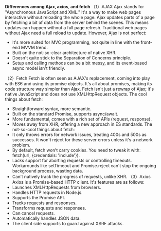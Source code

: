 **Differences among Ajax, axios, and fetch**
（1）AJAX
Ajax stands for "Asynchronous JavaScript and XML." It's a way to make web pages interactive without reloading the whole page. Ajax updates parts of a page by fetching a bit of data from the server behind the scenes. This means updates can happen without a full page refresh. Traditional web pages without Ajax need a full reload to update. However, Ajax is not perfect:
- It's more suited for MVC programming, not quite in line with the front-end MVVM trend.
- Built on the not-so-clear architecture of native XHR.
- Doesn't quite stick to the Separation of Concerns principle.
- Setup and calling methods can be a bit messy, and its event-based async model isn't friendly.

（2）Fetch
Fetch is often seen as AJAX's replacement, coming into play with ES6 and using its promise objects. It's all about promises, making its code structure way simpler than Ajax. Fetch isn't just a rewrap of Ajax; it's native JavaScript and does not use XMLHttpRequest objects.
The cool things about fetch:
- Straightforward syntax, more semantic.
- Built on the standard Promise, supports async/await.
- More fundamental, comes with a rich set of APIs (request, response).
- Moves away from XHR, offering a new approach in ES standards.
The not-so-cool things about fetch:
- It only throws errors for network issues, treating 400s and 500s as successes. It won't reject for these server errors unless it's a network problem.
- By default, fetch won't carry cookies. You need to tweak it with: fetch(url, {credentials: 'include'}).
- Lacks support for aborting requests or controlling timeouts. Workarounds like setTimeout and Promise.reject can't stop the ongoing background process, wasting data.
- Can't natively track the progress of requests, unlike XHR.
（3）Axios
Axios is a Promise-based HTTP client. It's features are as follows:
- Launches XMLHttpRequests from browsers.
- Handles HTTP requests in Node.js.
- Supports the Promise API.
- Tracks requests and responses.
- Transforms requests and responses.
- Can cancel requests.
- Automatically handles JSON data.
- The client side supports to guard against XSRF attacks.